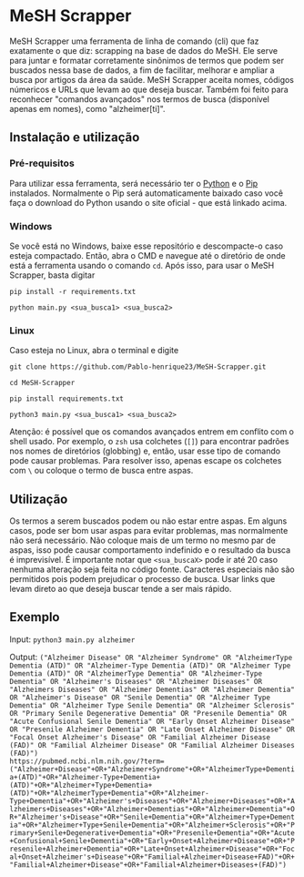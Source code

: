# MeSH Scrapper

MeSH Scrapper uma ferramenta de linha de comando (cli) que faz exatamente o que diz: scrapping na base de dados do MeSH. Ele serve para juntar e formatar corretamente sinônimos de termos que podem ser buscados nessa base de dados, a fim de facilitar, melhorar e ampliar a busca por artigos da área da saúde. MeSH Scrapper aceita nomes, códigos númericos e URLs que levam ao que deseja buscar. Também foi feito para reconhecer "comandos avançados" nos termos de busca (disponível apenas em nomes), como "alzheimer[ti]".

## Instalação e utilização

### Pré-requisitos

Para utilizar essa ferramenta, será necessário ter o [Python](https://www.python.org/downloads/) e o [Pip](https://pip.pypa.io/en/stable/installation/) instalados. Normalmente o Pip será automaticamente baixado caso você faça o download do Python usando o site oficial - que está linkado acima.

### Windows

Se você está no Windows, baixe esse repositório e descompacte-o caso esteja compactado. Então, abra o CMD e navegue até o diretório de onde está a ferramenta usando o comando `cd`. Após isso, para usar o MeSH Scrapper, basta digitar

`pip install -r requirements.txt`

`python main.py <sua_busca1> <sua_busca2>`

### Linux

Caso esteja no Linux, abra o terminal e digite

`git clone https://github.com/Pablo-henrique23/MeSH-Scrapper.git`

`cd MeSH-Scrapper`

`pip install requirements.txt`

`python3 main.py <sua_busca1> <sua_busca2> `

Atenção: é possível que os comandos avançados entrem em conflito com o shell usado. Por exemplo, o `zsh` usa colchetes (`[]`) para encontrar padrões nos nomes de diretórios (globbing) e, então, usar esse tipo de comando pode causar problemas. Para resolver isso, apenas escape os colchetes com `\` ou coloque o termo de busca entre aspas.

## Utilização

Os termos a serem buscados podem ou não estar entre aspas. Em alguns casos, pode ser bom usar aspas para evitar problemas, mas normalmente não será necessário. Não coloque mais de um termo no mesmo par de aspas, isso pode causar comportamento indefinido e o resultado da busca é imprevisível. É importante notar que `<sua_buscaX>` pode ir até 20 caso nenhuma alteração seja feita no código fonte. Caracteres especiais não são permitidos pois podem prejudicar o processo de busca. Usar links que levam direto ao que deseja buscar tende a ser mais rápido.

## Exemplo

Input: `python3 main.py alzheimer`

Output: `("Alzheimer Disease" OR "Alzheimer Syndrome" OR "AlzheimerType Dementia (ATD)" OR "Alzheimer-Type Dementia (ATD)" OR "Alzheimer Type Dementia (ATD)" OR "AlzheimerType Dementia" OR "Alzheimer-Type Dementia" OR "Alzheimer's Diseases" OR "Alzheimer Diseases" OR "Alzheimers Diseases" OR "Alzheimer Dementias" OR "Alzheimer Dementia" OR "Alzheimer's Disease" OR "Senile Dementia" OR "Alzheimer Type Dementia" OR "Alzheimer Type Senile Dementia" OR "Alzheimer Sclerosis" OR "Primary Senile Degenerative Dementia" OR "Presenile Dementia" OR "Acute Confusional Senile Dementia" OR "Early Onset Alzheimer Disease" OR "Presenile Alzheimer Dementia" OR "Late Onset Alzheimer Disease" OR "Focal Onset Alzheimer's Disease" OR "Familial Alzheimer Disease (FAD)" OR "Familial Alzheimer Disease" OR "Familial Alzheimer Diseases (FAD)")                                                              https://pubmed.ncbi.nlm.nih.gov/?term=("Alzheimer+Disease"+OR+"Alzheimer+Syndrome"+OR+"AlzheimerType+Dementia+(ATD)"+OR+"Alzheimer-Type+Dementia+(ATD)"+OR+"Alzheimer+Type+Dementia+(ATD)"+OR+"AlzheimerType+Dementia"+OR+"Alzheimer-Type+Dementia"+OR+"Alzheimer's+Diseases"+OR+"Alzheimer+Diseases"+OR+"Alzheimers+Diseases"+OR+"Alzheimer+Dementias"+OR+"Alzheimer+Dementia"+OR+"Alzheimer's+Disease"+OR+"Senile+Dementia"+OR+"Alzheimer+Type+Dementia"+OR+"Alzheimer+Type+Senile+Dementia"+OR+"Alzheimer+Sclerosis"+OR+"Primary+Senile+Degenerative+Dementia"+OR+"Presenile+Dementia"+OR+"Acute+Confusional+Senile+Dementia"+OR+"Early+Onset+Alzheimer+Disease"+OR+"Presenile+Alzheimer+Dementia"+OR+"Late+Onset+Alzheimer+Disease"+OR+"Focal+Onset+Alzheimer's+Disease"+OR+"Familial+Alzheimer+Disease+FAD)"+OR+"Familial+Alzheimer+Disease"+OR+"Familial+Alzheimer+Diseases+(FAD)")`

